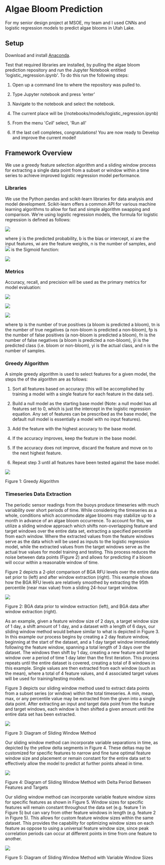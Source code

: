 # Algae Bloom Prediction

For my senior design project at MSOE, my team and I used CNNs and  logistic regression models to predict algae blooms in Utah Lake.


## Setup

Download and install [Anaconda]([https://www.anaconda.com/](https://www.anaconda.com/)).


Test that required libraries are installed, by pulling the algae bloom prediction repository and run the Jupyter Notebook entitled 'logistic_regression.ipynb'. To do this run the following steps:

1.  Open up a command line to where the repository was pulled to.
2.  Type Jupyter notebook and press 'enter'
3.  Navigate to the notebook and select the notebook.

1.  The current place will be (<ROOT>/notebooks/models/logistic_regression.ipynb)

5.  From the menu '_Cell_' select, 'Run all'
6.  If the last cell completes, congratulations! You are now ready to Develop and improve the current model!

## Framework Overview

We use a greedy feature selection algorithm and a sliding window process for extracting a single data point from a subset or window within a time series to achieve improved logistic regression model performance.

### Libraries

We use the Python pandas and scikit-learn libraries for data analysis and model development. Scikit-learn offers a common API for various machine learning algorithms to allow for fast and simple algorithm swapping and comparison. We're using logistic regression models, the formula for logistic regression is defined as follows:

![](https://msoese.atlassian.net/wiki/download/attachments/853016632/image2019-5-5_13-50-34.png?version=1&modificationDate=1557082237575&cacheVersion=1&api=v2)

where ŷ is the predicted probability, b is the bias or intercept, xi  are the input features, wi  are the feature weights, n is the number of samples, and  ![](https://msoese.atlassian.net/wiki/download/thumbnails/853016632/image2019-5-5_14-31-13.png?version=1&modificationDate=1557084676187&cacheVersion=1&api=v2&width=40&height=27) is the Sigmoid function:

![](https://msoese.atlassian.net/wiki/download/attachments/853016632/image2019-5-5_13-51-7.png?version=1&modificationDate=1557082270064&cacheVersion=1&api=v2)

### Metrics

Accuracy, recall, and precision will be used as the primary metrics for model evaluation:

![](https://msoese.atlassian.net/wiki/download/attachments/853016632/image2019-5-5_13-56-33.png?version=1&modificationDate=1557082596237&cacheVersion=1&api=v2)

![](https://msoese.atlassian.net/wiki/download/attachments/853016632/image2019-5-5_13-56-45.png?version=1&modificationDate=1557082608757&cacheVersion=1&api=v2)

![](https://msoese.atlassian.net/wiki/download/attachments/853016632/image2019-5-5_13-56-59.png?version=1&modificationDate=1557082622523&cacheVersion=1&api=v2)

where tp is the number of true positives (a bloom is predicted a bloom), tn is the number of true negatives (a non-bloom is predicted a non-bloom), fp is the number of false positives (a non-bloom is predicted a bloom), fn is the number of false negatives (a bloom is predicted a non-bloom), ŷi is the predicted class (i.e. bloom or non-bloom), yi  is the actual class, and n is the number of samples.

### Greedy Algorithm

A simple greedy algorithm is used to select features for a given model, the steps the of the algorithm are as follows:

1.  Sort all features based on accuracy (this will be accomplished by training a model with a single feature for each feature in the data set).
2.  Build a null model as the starting base model (Note: a null model has all features set to 0, which is just the intercept in the logistic regression equation. Any set of features can be prescribed as the base model, the default null model is essentially a model with no input features).
3.  Add the feature with the highest accuracy to the base model.

1.  If the accuracy improves, keep the feature in the base model.
2.  If the accuracy does not improve, discard the feature and move on to the next highest feature.

5.  Repeat step 3 until all features have been tested against the base model.

  

![](https://msoese.atlassian.net/wiki/download/attachments/853016632/image2019-5-5_15-34-2.png?version=1&modificationDate=1557088446092&cacheVersion=1&api=v2)

Figure 1: Greedy Algorithm

### Timeseries Data Extraction

The periodic sensor readings from the buoys produce timeseries with much variability over short periods of time. While considering the timeseries as a whole, conditions which accommodate algae blooms may stabilize up to a month in advance of an algae bloom occurrence. To account for this, we utilize a sliding window approach which shifts non-overlapping feature and target windows over the entire data set, extracting a specified percentile from each window. Where the extracted values from the feature windows serve as the data which will be used as inputs to the logistic regression model, while the extracted values from the target windows serve as the actual true values for model training and testing. This process reduces the noise between data points (Figure 2) and allows for predicting if a bloom will occur within a reasonable window of time.

Figure 2 depicts a 2-plot comparison of BGA RFU levels over the entire data set prior to (left) and after window extraction (right). This example shows how the BGA RFU levels are relatively smoothed by extracting the 95th  percentile (near max value) from a sliding 24-hour target window.

![](https://msoese.atlassian.net/wiki/download/attachments/853016632/image2019-5-5_13-57-53.png?version=1&modificationDate=1557082677071&cacheVersion=1&api=v2)

Figure 2: BGA data prior to window extraction (left), and BGA data after window extraction (right).

As an example, given a feature window size of 2 days, a target window size of 1 day, a shift amount of 1 day, and a dataset with a length of 6 days, our sliding window method would behave similar to what is depicted in Figure 3. In this example our process begins by creating a 2 day feature window, beginning at the start of the dataset, and a 1 day target window immediately following the feature window, spanning a total length of 3 days over the dataset. The windows then shift by 1 day, creating a new feature and target window over a period of time 1 day later than the first iteration. This process repeats until the entire dataset is covered, creating a total of 8 windows in this example. Single values are then extracted from each window (such as the mean), where a total of 4 feature values, and 4 associated target values will be used for training/testing models.

Figure 3 depicts our sliding window method used to extract data points from a subset series (or window) within the total timeseries. A min, mean, max, or any percentile value may be extracted from the given into a single data point. After extracting an input and target data point from the feature and target windows, each window is then shifted a given amount until the entire data set has been extracted.

![](https://msoese.atlassian.net/wiki/download/attachments/853016632/image2019-5-5_13-58-4.png?version=1&modificationDate=1557082688032&cacheVersion=1&api=v2)

Figure 3: Diagram of Sliding Window Method

  

Our sliding window method can incorporate variable separations in time, as depicted by the yellow delta segments in Figure 4. These deltas may be customized for specific features to narrow and fine tune optimal feature window size and placement or remain constant for the entire data set to effectively allow the model to predict at further points ahead in time.

![](https://msoese.atlassian.net/wiki/download/attachments/853016632/image2019-5-5_13-58-12.png?version=1&modificationDate=1557082695936&cacheVersion=1&api=v2)

Figure 4: Diagram of Sliding Window Method with Delta Period Between Features and Targets

  

Our sliding window method can incorporate variable feature window sizes for specific features as shown in Figure 5. Window sizes for specific features will remain constant throughout the data set (e.g. feature 1 in Figure 5) but can vary from other feature windows in length (e.g. feature 2 in Figure 5). This allows for custom feature window sizes within the same dataset. This provides the capability for optimizing window sizes on each feature as oppose to using a universal feature window size, since peak correlation periods can occur at different points in time from one feature to another.

![](https://msoese.atlassian.net/wiki/download/attachments/853016632/image2019-5-5_13-58-28.png?version=1&modificationDate=1557082711635&cacheVersion=1&api=v2)

Figure 5: Diagram of Sliding Window Method with Variable Window Sizes



